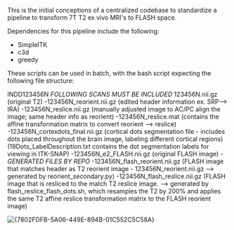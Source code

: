 This is the initial conceptions of a centralized codebase to standardize a pipeline to transform 7T T2 ex vivo MRI's to FLASH space.

Dependencies for this pipeline include the following:
- SimpleITK
- c3d
- greedy

These scripts can be used in batch, with the bash script expecting the following file structure:

INDD123456N
 *FOLLOWING SCANS MUST BE INCLUDED*
 123456N.nii.gz (original T2)
 -123456N_reorient.nii.gz (edited header information ex. SRP--> IRA)
 -123456N_reslice.nii.gz (manually adjusted image to AC/PC align the image; same header info as reorient)
 -123456N_reslice.mat (contains the affine transformation matrix to convert reorient --> reslice)
 -123456N_cortexdots_final.nii.gz (cortical dots segmentation file - includes dots placed throughout the brain image, labeling different cortical regions) (19Dots_LabelDescription.txt contains the dot segmentation labels for viewing in ITK-SNAP)
 -123456N_e2_FLASH.nii.gz (original FLASH image)
 -*GENERATED FILES BY REPO*
 -123456N_flash_reorient.nii.gz (FLASH image that matches header as T2 reorient image - 123456N_reorient.nii.gz --> generated by reorient_secondary.py)
 -123456N_flash_reslice.nii.gz (FLASH image that is resliced to the match T2 reslice image. --> generated by flash_reslice_flash_dots.sh, which resamples the T2 by 200% and applies the same T2 affine reslice transformation matrix to the FLASH reorient image)

 ![{7802FDFB-5A06-449E-894B-01C552C5C58A}](https://github.com/user-attachments/assets/d3b18c8e-1a72-49f4-89ed-f5643d7010ee)

